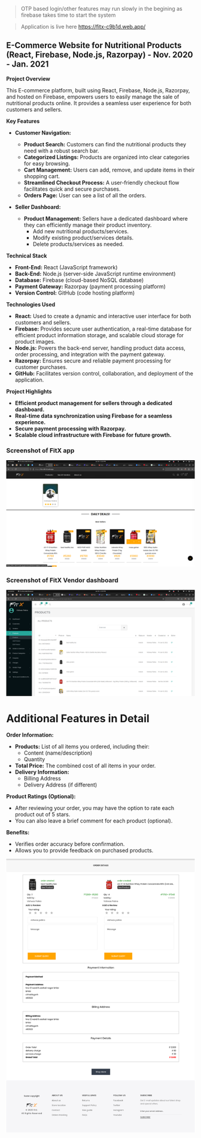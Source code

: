 > OTP based login/other features may run slowly in the begining as firebase takes time to start the system

> Application is live here https://fitx-c9b1d.web.app/
## E-Commerce Website for Nutritional Products (React, Firebase, Node.js, Razorpay) - Nov. 2020 - Jan. 2021

**Project Overview**

This E-commerce platform, built using React, Firebase, Node.js, Razorpay, and hosted on Firebase, empowers users to easily manage the sale of nutritional products online. It provides a seamless user experience for both customers and sellers.

**Key Features**

* **Customer Navigation:**
  * **Product Search:** Customers can find the nutritional products they need with a robust search bar.
  * **Categorized Listings:** Products are organized into clear categories for easy browsing.
  * **Cart Management:** Users can add, remove, and update items in their shopping cart.
  * **Streamlined Checkout Process:** A user-friendly checkout flow facilitates quick and secure purchases.
  * **Orders Page:** User can see a list of all the orders.

* **Seller Dashboard:**
  * **Product Management:** Sellers have a dedicated dashboard where they can efficiently manage their product inventory.
      - Add new nutritional products/services.
      - Modify existing product/services details.
      - Delete products/services as needed.

**Technical Stack**

* **Front-End:** React (JavaScript framework)
* **Back-End:** Node.js (server-side JavaScript runtime environment)
* **Database:** Firebase (cloud-based NoSQL database)
* **Payment Gateway:** Razorpay (payment processing platform)
* **Version Control:** GitHub (code hosting platform)

**Technologies Used**

* **React:** Used to create a dynamic and interactive user interface for both customers and sellers.
* **Firebase:** Provides secure user authentication, a real-time database for efficient product information storage, and scalable cloud storage for product images.
* **Node.js:** Powers the back-end server, handling product data access, order processing, and integration with the payment gateway.
* **Razorpay:** Ensures secure and reliable payment processing for customer purchases.
* **GitHub:** Facilitates version control, collaboration, and deployment of the application.

**Project Highlights**

* **Efficient product management for sellers through a dedicated dashboard.**
* **Real-time data synchronization using Firebase for a seamless experience.**
* **Secure payment processing with Razorpay.**
* **Scalable cloud infrastructure with Firebase for future growth.**


### Screenshot of FitX app

![Screenshot of FitX app](/readmeImages/app.png)

### Screenshot of FitX Vendor dashboard
![Screenshot of FitX Vendor dashboard](/readmeImages/dashboard.png)

# Additional Features in Detail

**Order Information:**

* **Products:** List of all items you ordered, including their:
    * Content (name/description)
    * Quantity
* **Total Price:** The combined cost of all items in your order.
* **Delivery Information:**
    * Billing Address
    * Delivery Address (if different)

**Product Ratings (Optional):**

* After reviewing your order, you may have the option to rate each product out of 5 stars.
* You can also leave a brief comment for each product (optional).

**Benefits:**

* Verifies order accuracy before confirmation.
* Allows you to provide feedback on purchased products.

![alt text](<readmeImages/fitX _ Orders Details.png>)